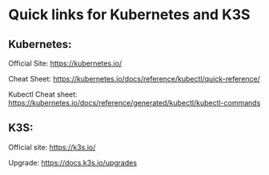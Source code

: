 # Quick links for Kubernetes and K3S

## Kubernetes:
Official Site: https://kubernetes.io/

Cheat Sheet: https://kubernetes.io/docs/reference/kubectl/quick-reference/

Kubectl Cheat sheet: https://kubernetes.io/docs/reference/generated/kubectl/kubectl-commands

## K3S:
Official site: https://k3s.io/

Upgrade: https://docs.k3s.io/upgrades 